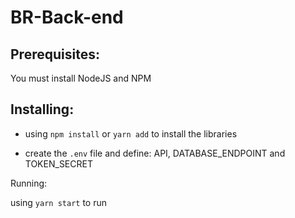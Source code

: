 # BR-Back-end


## Prerequisites:

You must install NodeJS and NPM


## Installing:

- using `npm install` or `yarn add` to install the libraries

- create the `.env` file and define: API, DATABASE_ENDPOINT and TOKEN_SECRET

Running:

using `yarn start` to run
